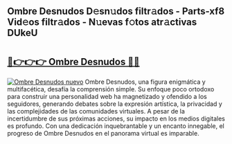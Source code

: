 ## Ombre Desnudos D𝚎sn𝚞dos filtr𝚊dos - Parts-xf8 Vid𝚎os filtr𝚊dos - N𝚞evas f𝚘tos atr𝚊ctivas DUkeU

# <h2><a href="http://mb3047.tromn.icu/?c=Ombre+Desnudos">🔗👉👉👉 Ombre Desnudos 🔗🔗</a></h2>

[![Ombre Desnudos nuevo](https://i.imgur.com/pEAQMta.gif)](http://mb3047.tromn.icu/?c=Ombre+Desnudos)
Ombre Desnudos, una figura enigmática y multifacética, desafía la comprensión simple. Su enfoque poco ortodoxo para construir una personalidad web ha magnetizado y ofendido a los seguidores, generando debates sobre la expresión artística, la privacidad y las complejidades de las comunidades virtuales. A pesar de la incertidumbre de sus próximas acciones, su impacto en los medios digitales es profundo. Con una dedicación inquebrantable y un encanto innegable, el progreso de Ombre Desnudos en el panorama virtual es imparable.
